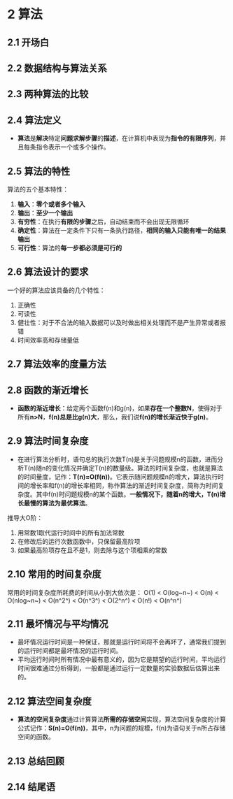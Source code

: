 # 2 算法

## 2.1 开场白

## 2.2 数据结构与算法关系

## 2.3 两种算法的比较

## 2.4 算法定义
* **算法**是**解决**特定**问题求解步骤**的**描述**，在计算机中表现为**指令的有限序列**，并且每条指令表示一个或多个操作。

## 2.5 算法的特性
算法的五个基本特性：
1. **输入**：**零个或者多个输入**
2. **输出**：**至少一个输出**
3. **有穷性**：在执行**有限的步骤**之后，自动结束而不会出现无限循环
4. **确定性**：算法在一定条件下只有一条执行路径，**相同的输入只能有唯一的结果输出**
5. **可行性**：算法的**每一步都必须是可行的**

## 2.6 算法设计的要求
一个好的算法应该具备的几个特性：
1. 正确性
2. 可读性
3. 健壮性：对于不合法的输入数据可以及时做出相关处理而不是产生异常或者报错
4. 时间效率高和存储量低

## 2.7 算法效率的度量方法

## 2.8 函数的渐近增长
* **函数的渐近增长**：给定两个函数f(n)和g(n)，如果**存在一个整数N**，使得对于所有**n>N**，**f(n)总是比g(n)大**，那么，我们说**f(n)的增长渐近快于g(n)**。

## 2.9 算法时间复杂度
* 在进行算法分析时，语句总的执行次数T(n)是关于问题规模n的函数，进而分析T(n)随n的变化情况并确定T(n)的数量级。算法的时间复杂度，也就是算法的时间量度，记作：**T(n)=O(f(n))**。它表示随问题规模n的增大，算法执行时间的增长率和f(n)的增长率相同，称作算法的渐近时间复杂度，简称为时间复杂度。其中f(n)时问题规模n的某个函数。**一般情况下，随着n的增大，T(n)增长最慢的算法为最优算法**。

推导大O阶：
1. 用常数1取代运行时间中的所有加法常数
2. 在修改后的运行次数函数中，只保留最高阶项
3. 如果最高阶项存在且不是1，则去除与这个项相乘的常数

## 2.10 常用的时间复杂度
常用的时间复杂度所耗费的时间从小到大依次是：
O(1) < O(log~n~) < O(n) < O(nlog~n~) < O(n^2^) < O(n^3^) < O(2^n^) < O(n!) < O(n^n^)

## 2.11 最坏情况与平均情况
* 最坏情况运行时间是一种保证，那就是运行时间将不会再坏了，通常我们提到的运行时间都是最坏情况的运行时间。
* 平均运行时间时所有情况中最有意义的，因为它是期望的运行时间，平均运行时间很难通过分析得到，一般都是通过运行一定数量的实验数据后估算出来的。

## 2.12 算法空间复杂度
* **算法的空间复杂度**通过计算算法**所需的存储空间**实现，算法空间复杂度的计算公式记作：**S(n)=O(f(n))**，其中，n为问题的规模，f(n)为语句关于n所占存储空间的函数。

## 2.13 总结回顾

## 2.14 结尾语